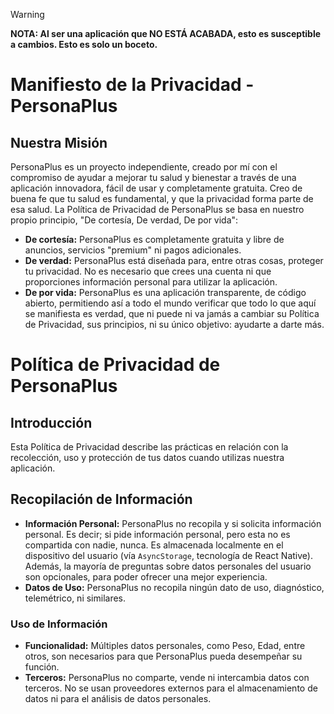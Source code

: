 <!--markdownlint-disable-file-->
<!-- MANTENER EN HTML -->
> [!WARNING]
> **NOTA: Al ser una aplicación que NO ESTÁ ACABADA, esto es susceptible a cambios. Esto es solo un boceto.**

<h1>Manifiesto de la Privacidad - PersonaPlus</h1>
<h2>Nuestra Misión</h2>

<p>PersonaPlus es un proyecto independiente, creado por mí con el compromiso de ayudar a mejorar tu salud y bienestar a través de una aplicación innovadora, fácil de usar y completamente gratuita. Creo de buena fe que tu salud es fundamental, y que la privacidad forma parte de esa salud. La Política de Privacidad de PersonaPlus se basa en nuestro propio principio, "De cortesía, De verdad, De por vida":</p>

<ul>
  <li><strong>De cortesía:</strong> PersonaPlus es completamente gratuita y libre de anuncios, servicios "premium" ni pagos adicionales.</li>
  <li><strong>De verdad:</strong> PersonaPlus está diseñada para, entre otras cosas, proteger tu privacidad. No es necesario que crees una cuenta ni que proporciones información personal para utilizar la aplicación.</li>
  <li><strong>De por vida:</strong> PersonaPlus es una aplicación transparente, de código abierto, permitiendo así a todo el mundo verificar que todo lo que aquí se manifiesta es verdad, que ni puede ni va jamás a cambiar su Política de Privacidad, sus principios, ni su único objetivo: ayudarte a darte más.</li>
</ul>

<h1>Política de Privacidad de PersonaPlus</h1>
<h2>Introducción</h2>

<p>Esta Política de Privacidad describe las prácticas en relación con la recolección, uso y protección de tus datos cuando utilizas nuestra aplicación.</p>

<h2>Recopilación de Información</h2>

<ul>
  <li><strong>Información Personal:</strong> PersonaPlus no recopila y si solicita información personal. Es decir; si pide información personal, pero esta no es compartida con nadie, nunca. Es almacenada localmente en el dispositivo del usuario (vía <code>AsyncStorage</code>, tecnología de React Native). Además, la mayoría de preguntas sobre datos personales del usuario son opcionales, para poder ofrecer una mejor experiencia.</li>
  <li><strong>Datos de Uso:</strong> PersonaPlus no recopila ningún dato de uso, diagnóstico, telemétrico, ni similares.</li>
</ul>

<h3>Uso de Información</h3>

<ul>
  <li><strong>Funcionalidad:</strong> Múltiples datos personales, como Peso, Edad, entre otros, son necesarios para que PersonaPlus pueda desempeñar su función.</li>
  <li><strong>Terceros:</strong> PersonaPlus no comparte, vende ni intercambia datos con terceros. No se usan proveedores externos para el almacenamiento de datos ni para el análisis de datos personales.</li>
</ul>
